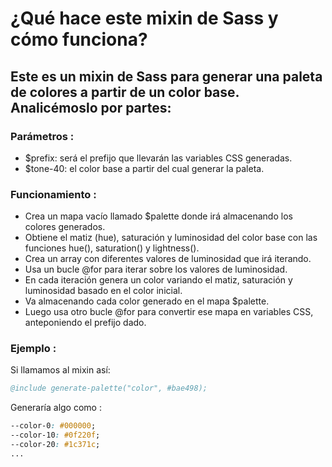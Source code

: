 # ¿Qué hace este mixin de Sass y cómo funciona?

## Este es un mixin de Sass para generar una paleta de colores a partir de un color base. Analicémoslo por partes:

### Parámetros :

- $prefix: será el prefijo que llevarán las variables CSS generadas.
- $tone-40: el color base a partir del cual generar la paleta.

### Funcionamiento :

- Crea un mapa vacío llamado $palette donde irá almacenando los colores generados.
- Obtiene el matiz (hue), saturación y luminosidad del color base con las funciones hue(), saturation() y lightness().
- Crea un array con diferentes valores de luminosidad que irá iterando.
- Usa un bucle @for para iterar sobre los valores de luminosidad.
- En cada iteración genera un color variando el matiz, saturación y luminosidad basado en el color inicial.
- Va almacenando cada color generado en el mapa $palette.
- Luego usa otro bucle @for para convertir ese mapa en variables CSS, anteponiendo el prefijo dado.

### Ejemplo :

Si llamamos al mixin así:

```s
@include generate-palette("color", #bae498);
```

Generaría algo como :

```css
--color-0: #000000;
--color-10: #0f220f;
--color-20: #1c371c;
...
```
